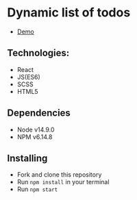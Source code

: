 # Dynamic list of todos

- [Demo](https://ztx25.github.io/Demo_react_dynamic-list-of-todos/) 

## Technologies:
* React
* JS(ES6)
* SCSS
* HTML5

## Dependencies
* Node v14.9.0
* NPM v6.14.8

## Installing
* Fork and clone this repository
* Run `npm install` in your terminal
* Run `npm start`


